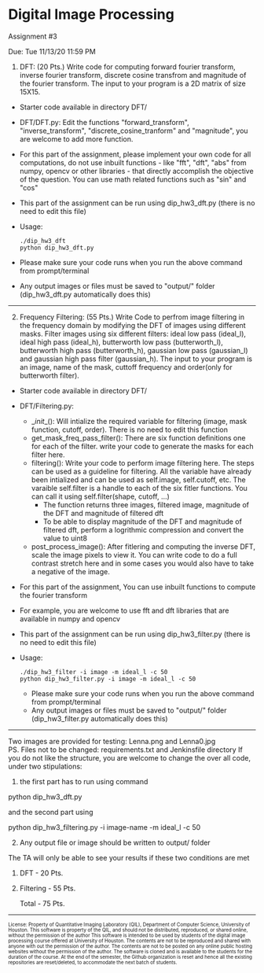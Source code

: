 # Digital Image Processing 
Assignment #3

Due: Tue 11/13/20 11:59 PM


1. DFT:
(20 Pts.) Write code for computing forward fourier transform, inverse fourier transform, discrete cosine transfrom and magnitude of the fourier transform. 
The input to your program is a 2D matrix of size 15X15.

  - Starter code available in directory DFT/
  - DFT/DFT.py: Edit the functions "forward_transform", "inverse_transform", "discrete_cosine_tranform" and "magnitude", you are welcome to add more function.
  - For this part of the assignment, please implement your own code for all computations, do not use inbuilt functions - like "fft", "dft", "abs" from numpy, opencv or other libraries - that directly accomplish the objective of the question. You can use math related functions such as "sin" and "cos"  
  - This part of the assignment can be run using dip_hw3_dft.py (there is no need to edit this file)
  - Usage: 
  
        ./dip_hw3_dft  
        python dip_hw3_dft.py
  - Please make sure your code runs when you run the above command from prompt/terminal
  - Any output images or files must be saved to "output/" folder (dip_hw3_dft.py automatically does this)
  
-------------
2. Frequency Filtering:
(55 Pts.) Write Code to perfrom image filtering in the frequency domain by modifying the DFT of images using different masks. Filter images using six different filters: ideal low pass (ideal_l), ideal high pass (ideal_h), butterworth low pass (butterworth_l), butterworth high pass (butterworth_h), gaussian low pass (gaussian_l) and gaussian high pass filter (gaussian_h). The input to your program is an image, name of the mask, cuttoff frequency and order(only for butterworth filter).

- Starter code available in directory DFT/ 
- DFT/Filtering.py:
  - \__init__(): Will intialize the required variable for filtering (image, mask function, cutoff, order). There is no need to edit this function  
  - get_mask_freq_pass_filter(): There are six function definitions one for each of the filter. write your code to generate the masks for each filter here. 
  - filtering(): Write your code to perform image filtering here. The steps can be used as a guideline for filtering. All the variable have already been intialized and can be used as self.image, self.cutoff, etc. The varaible self.filter is a handle to each of the six fitler functions. You can call it using self.filter(shape, cutoff, ...)
    - The function returns three images, filtered image, magnitude of the DFT and magnitude of filtered dft 
    - To be able to display magnitude of the DFT and magnitude of filtered dft, perform a logrithmic compression and convert the value to uint8
  - post_process_image(): After fitlering and computing the inverse DFT, scale the image pixels to view it. You can write code to do a full contrast stretch here and in some cases you would also have to take a negative of the image. 
-  For this part of the assignment, You can use inbuilt functions to compute the fourier transform
- For example, you are welcome to use fft and dft libraries that are available in numpy and opencv
- This part of the assignment can be run using dip_hw3_filter.py (there is no need to edit this file)
- Usage: 

      ./dip_hw3_filter -i image -m ideal_l -c 50
      python dip_hw3_filter.py -i image -m ideal_l -c 50
  - Please make sure your code runs when you run the above command from prompt/terminal
  - Any output images or files must be saved to "output/" folder (dip_hw3_filter.py automatically does this)
  
-------------



Two images are provided for testing: Lenna.png and Lenna0.jpg  
PS. Files not to be changed: requirements.txt and Jenkinsfile directory 
If you do not like the structure, you are welcome to change the over all code, under two stipulations:

1. the first part has to run using command

  python dip_hw3_dft.py
 
  and the second part using
  
  python dip_hw3_filtering.py -i image-name -m ideal_l -c 50
  
2. Any output file or image should be written to output/ folder

The TA will only be able to see your results if these two conditions are met

1. DFT             - 20 Pts.
2. Filtering       - 55 Pts.

    Total          - 75 Pts.

---------------------
<sub><sup>License: Property of Quantitative Imaging Laboratory (QIL), Department of Computer Science, University of Houston.
This software is property of the QIL, and should not be distributed, reproduced, or shared online, without the permission of the author
This software is intended to be used by students of the digital image processing course offered at University of Houston.
The contents are not to be reproduced and shared with anyone with out the permission of the author.
The contents are not to be posted on any online public hosting websites without the permission of the author.
The software is cloned and is available to the students for the duration of the course.
At the end of the semester, the Github organization is reset and hence all the existing repositories are reset/deleted, to accommodate the next batch of students.</sub></sup>
